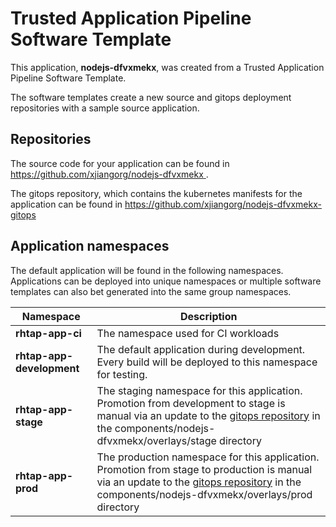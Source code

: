 # Trusted Application Pipeline Software Template

This application, **nodejs-dfvxmekx**, was created from a Trusted Application Pipeline Software Template.

The software templates create a new source and gitops deployment repositories with a sample source application. 

## Repositories

The source code for your application can be found in [https://github.com/xjiangorg/nodejs-dfvxmekx ](https://github.com/xjiangorg/nodejs-dfvxmekx ).
 
The gitops repository, which contains the kubernetes manifests for the application can be found in 
[https://github.com/xjiangorg/nodejs-dfvxmekx-gitops ](https://github.com/xjiangorg/nodejs-dfvxmekx-gitops ) 

## Application namespaces 

The default application will be found in the following namespaces. Applications can be deployed into unique namespaces or multiple software templates can also bet generated into the same group namespaces.  

|  Namespace   |  Description   |  
| -------- | -------- |
| **rhtap-app-ci** | The namespace used for CI workloads |
| **rhtap-app-development** | The default application during development. Every build will be deployed to this namespace for testing. |
| **rhtap-app-stage** | The staging namespace for this application. Promotion from development to stage is manual via an update to the [gitops repository](https://github.com/xjiangorg/nodejs-dfvxmekx-gitops ) in the components/nodejs-dfvxmekx/overlays/stage directory |
| **rhtap-app-prod** | The production namespace for this application. Promotion from stage to production is manual via an update to the [gitops repository](https://github.com/xjiangorg/nodejs-dfvxmekx-gitops ) in the components/nodejs-dfvxmekx/overlays/prod directory |